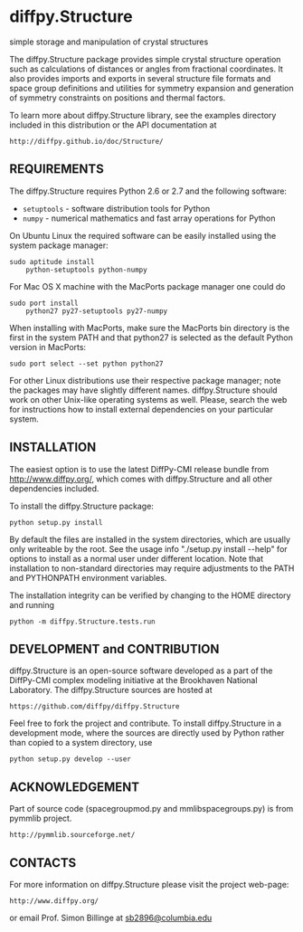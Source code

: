 # diffpy.Structure

simple storage and manipulation of crystal structures

The diffpy.Structure package provides simple crystal structure operation
such as calculations of distances or angles from fractional coordinates.
It also provides imports and exports in several structure file formats
and space group definitions and utilities for symmetry expansion and 
generation of symmetry constraints on positions and thermal factors.

To learn more about diffpy.Structure library, see the examples directory
included in this distribution or the API documentation at

    http://diffpy.github.io/doc/Structure/


## REQUIREMENTS

The diffpy.Structure requires Python 2.6 or 2.7 and the following software:

* `setuptools` - software distribution tools for Python
* `numpy` - numerical mathematics and fast array operations for Python

On Ubuntu Linux the required software can be easily installed using
the system package manager:

```
sudo aptitude install
    python-setuptools python-numpy
```
        
For Mac OS X machine with the MacPorts package manager one could do

```
sudo port install
    python27 py27-setuptools py27-numpy
```

When installing with MacPorts, make sure the MacPorts bin directory is the
first in the system PATH and that python27 is selected as the default
Python version in MacPorts:

```
sudo port select --set python python27
```
    
For other Linux distributions use their respective package manager; note
the packages may have slightly different names. diffpy.Structure should work
on other Unix-like operating systems as well.  Please, search the
web for instructions how to install external dependencies on your particular
system.


## INSTALLATION

The easiest option is to use the latest DiffPy-CMI release bundle from
http://www.diffpy.org/, which comes with diffpy.Structure and all other
dependencies included.

To install the diffpy.Structure package:

```
python setup.py install
```

By default the files are installed in the system directories, which are
usually only writeable by the root.  See the usage info 
"./setup.py install --help" for options to install as a normal user under
different location.  Note that installation to non-standard directories may
require adjustments to the PATH and PYTHONPATH environment variables.

The installation integrity can be verified by changing to
the HOME directory and running

```
python -m diffpy.Structure.tests.run
```

## DEVELOPMENT and CONTRIBUTION

diffpy.Structure is an open-source software developed as a part of the
DiffPy-CMI complex modeling initiative at the Brookhaven National
Laboratory.  The diffpy.Structure sources are hosted at

    https://github.com/diffpy/diffpy.Structure

Feel free to fork the project and contribute.  To install diffpy.Structure
in a development mode, where the sources are directly used by Python
rather than copied to a system directory, use

```
python setup.py develop --user
```

## ACKNOWLEDGEMENT

Part of source code (spacegroupmod.py and mmlibspacegroups.py) is from pymmlib 
project. 

    http://pymmlib.sourceforge.net/

## CONTACTS

For more information on diffpy.Structure please visit the project web-page:

    http://www.diffpy.org/

or email Prof. Simon Billinge at sb2896@columbia.edu
